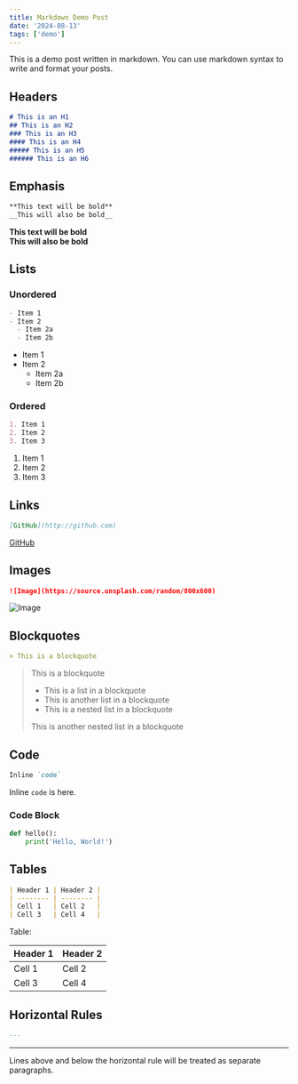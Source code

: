 ```yaml
---
title: Markdown Demo Post 
date: '2024-08-13'
tags: ['demo']
---
```


This is a demo post written in markdown. You can use markdown syntax to write and format your posts.

## Headers

```markdown
# This is an H1
## This is an H2
### This is an H3
#### This is an H4
##### This is an H5
###### This is an H6
```

## Emphasis

```markdown
**This text will be bold**
__This will also be bold__
```

**This text will be bold**  
__This will also be bold__

## Lists

### Unordered

```markdown
- Item 1
- Item 2
  - Item 2a
  - Item 2b
```

- Item 1
- Item 2
  - Item 2a
  - Item 2b

### Ordered
    
```markdown
1. Item 1
2. Item 2
3. Item 3
```

1. Item 1
2. Item 2
3. Item 3

## Links

```markdown
[GitHub](http://github.com)
```

[GitHub](http://github.com)

## Images

```markdown
![Image](https://source.unsplash.com/random/800x600)
```

![Image](https://slefboot-1251736664.file.myqcloud.com/20240808_leveldb_source_bloom_filter_visualization.png/webp1600)

## Blockquotes

```markdown
> This is a blockquote
```

> This is a blockquote
> - This is a list in a blockquote
> - This is another list in a blockquote
> - This is a nested list in a blockquote
> 
> This is another nested list in a blockquote

## Code

```markdown
Inline `code`
```

Inline `code` is here.

### Code Block

```python
def hello():
    print('Hello, World!')
```

## Tables

```markdown
| Header 1 | Header 2 |
| -------- | -------- |
| Cell 1   | Cell 2   |
| Cell 3   | Cell 4   |
```

Table: 

| Header 1 | Header 2 |
| -------- | -------- |
| Cell 1   | Cell 2   |
| Cell 3   | Cell 4   |


## Horizontal Rules

```markdown
---
```

---

Lines above and below the horizontal rule will be treated as separate paragraphs.